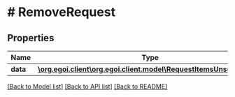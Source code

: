 # # RemoveRequest

## Properties

Name | Type | Description | Notes
------------ | ------------- | ------------- | -------------
**data** | [**\org.egoi.client\org.egoi.client.model\RequestItemsUnsubscribe[]**](RequestItemsUnsubscribe.md) |  | [optional] 

[[Back to Model list]](../../README.md#documentation-for-models) [[Back to API list]](../../README.md#documentation-for-api-endpoints) [[Back to README]](../../README.md)


